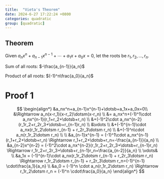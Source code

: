 ```yaml
---
title:  "Vieta's Theorem"
date: 2024-6-27 17:22:24 +0800
categories: quadratic
group: [quadratic]
---
```


## Theorem


Given $a_nx^n+a_{n-1}x^{n-1}+\dotsb+a_1x+a_0x=0$, let the roots be $r_1,r_2,\dotsc,r_n$.

Sum of all roots:
$-\frac{a_{n-1}}{a_n}$

Product of all roots:
$(-1)^n\frac{a_0}{a_n}$

# Proof 1

$$
\begin{align*}
&a_nx^n+a_{n-1}x^{n-1}+\dotsb+a_1x+a_0x=0\\
&\Rightarrow a_n(x-r_1)(x-r_2)\dotsm(x-r_n) \\
&= a_nx^n+(-1)^1\cdot a_nx^{n-1}(r_1+r_2+\dotsb+r_n) \\
&+(-1)^2\cdot a_nx^{n-2}(r_1r_2+r_2r_3+\dotsb+r_{n-1}r_n) \\
&\vdots \\
&+(-1)^{n-1}\cdot a_nx(r_1r_2\dotsm r_{n-1} + r_2r_3\dotsm r_n) \\
&+(-1)^n\cdot a_n(r_1r_2\dotsm r_n) \\
\\
&a_{n-1}x^{n-1} = (-1)^1\cdot a_nx^{n-1}(r_1+r_2+\dotsb+r_n) \Rightarrow r_1+r_2+\dotsb+r_n=-\frac{a_{n-1}}{a_n} \\
&a_{n-2}x^{n-2} = (-1)^2\cdot a_nx^{n-2}(r_1r_2+r_2r_3+\dotsb+r_{n-1}r_n) \Rightarrow r_1r_2+r_2r_3+\dotsb+r_{n-1}r_n=\frac{a_{n-2}}{a_n} \\
\vdots& \\
&a_1x = (-1)^{n-1}\cdot a_nx(r_1r_2\dotsm r_{n-1} + r_2r_3\dotsm r_n) \Rightarrow r_1r_2\dotsm r_{n-1} + r_2r_3\dotsm r_n=(-1)^{n-1} \cdot\frac{a_1}{a_n} \\
&a_0 = (-1)^n \cdot a_n(r_1r_2\dotsm r_n) \Rightarrow r_1r_2\dotsm r_n = (-1)^n \cdot\frac{a_0}{a_n}
\end{align*}
$$